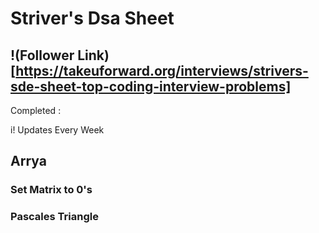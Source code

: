 
# Striver's Dsa Sheet

## !(Follower Link)[https://takeuforward.org/interviews/strivers-sde-sheet-top-coding-interview-problems]
Completed :

i! Updates Every Week

## Arrya

### Set Matrix to 0's
### Pascales Triangle
